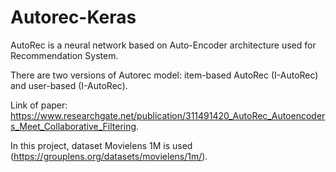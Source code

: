 # Autorec-Keras
AutoRec is a neural network based on Auto-Encoder architecture used for Recommendation System.

There are two versions of Autorec model: item-based AutoRec (I-AutoRec) and user-based (I-AutoRec).

Link of paper: https://www.researchgate.net/publication/311491420_AutoRec_Autoencoders_Meet_Collaborative_Filtering.

In this project, dataset Movielens 1M is used (https://grouplens.org/datasets/movielens/1m/).
